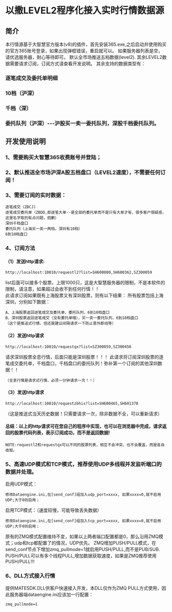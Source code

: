 # 以撒LEVEL2程序化接入实时行情数据源

## 简介
本行情源基于大智慧官方版本(v8)的插件，首先安装365.exe,之后启动并使用购买的官方365账号登录，如果出现弹框错误，重启就可以。
如果服务器列表是空，请优选服务器，耐心等待即可。
默认全市场推送五档数据(level2).
其余LEVEL2数据需要请求订阅，订阅方式请查看开发说明。
其余支持的数据类型有：
### 逐笔成交及委托单明细
### 10档（沪深）
### 千档（深）
### 委托队列（沪深）---沪股买一卖一委托队列，深股千档委托队列。

## 开发使用说明

### 1、需要购买大智慧365收费账号并登陆；

### 2、默认推送全市场沪深A股五档盘口（LEVEL2速度），不需要任何订阅！

### 3、需要订阅的实时数据：
```
逐笔成交（ZBCJ)
逐笔成交委托单（ZBDD,即逐笔大单--是全部的委托单而不是只有大单才有，很多客户很疑惑，这里名字取的有点问题，抱歉）
深圳千档盘口
委托队列（上海买一卖一两档，深圳有10档）
6到10档盘口
```
### 4、订阅方法
#### （1）发送http请求:
```
http://localhost:10010/requestl2?list=SH600000,SH600362,SZ300059
```
list后面可以接多个股票，上限1000只，这是大智慧服务器的限制，不是本软件的限制，请注意，如果超过会收不到任何行情！！	
此请求订阅如果既有上海股票又有深圳股票，则有以下结果：	   所有股票包括上海深圳，分别如下数据：
```
A、上海股票返回逐笔成交及委托单，委托队列，6到10档盘口	  
B、深圳股票返回逐笔成交（没有委托单哦），买一卖一委托队列，6到10档盘口
（这个是推送式行情，但还是建议间隔请求一下防止意外断线等）
```
#### （2）发送http请求
```
http://localhost:10010/requestqx?list=SZ300059,SZ300456	
```
请求深圳股票全息行情，后面只能是深圳股票！！！	
此请求将订阅深圳股票的逐笔成交委托单，千档盘口，千档盘口的委托队列！弥补第一个订阅的其他深圳数据！！	
```
（全息行情是请求式行情，必须一分钟请求一次！！）
```
#### （3）发送http请求
```
http://localhost:10010/requestzbhis?list=SH600465,SH601378
```
（这是推送式当天历史数据！只需要请求一次，除非数据不全，可以重新请求）
#### 总结：以上的http请求可在您自己的程序中实现，也可以在浏览器中完成，请求返回的股票代码列表，表示订阅成功，而不是返回数据!
```
NOTE:requestl2和requestqx可以不同的股票列表，相互不会冲突，也不会覆盖，而是各自收取。
```
### 5、高速UDP模式和TCP模式，推荐使用UDP多线程并发监听端口的数据并处理。
启用UDP模式：
```
修改Dataengine.ini,在[send_conf]组加入udp_port=xxxx, 如果xxxx=0,就不启用UDP;大于0则启用；
```
启用TCP模式：（速度较慢，可能导致丢失数据）
```
修改Dataengine.ini,在[send_conf]组加入tcp_port=xxxx, 如果xxxx=0,就不启用UDP;大于0则启用；
```
原有的ZMQ模式配置维持不变，如果以上两者端口配置都是0，那么沿用ZMQ模式；udp和tcp都配置了的情况，UDP优先。
ZMQ增加PUSH/PULL模式，在send_conf节点下增加zmq_pullmode=1就启用PUSH/PULL,而不是PUB/SUB.
PUSH/PULL可以有多个线程PULL,增加数据获取速度，如果是ZMQ推荐使用PUSH/PULL!!!
### 6、DLL方式接入行情
提供MATESDK.DLL供客户快速接入开发，本DLL仅作为ZMQ PULL方式使用，因此服务器端dataengine.ini应该加一行配置：
```
zmq_pullmode=1
```
